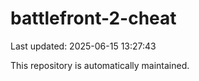# battlefront-2-cheat

Last updated: 2025-06-15 13:27:43

This repository is automatically maintained.
